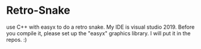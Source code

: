 # Retro-Snake
use C++ with easyx to do a retro snake.
My IDE is visual studio 2019.
Before you compile it, please set up the "easyx" graphics library.
I will put it in the repos.  :)
